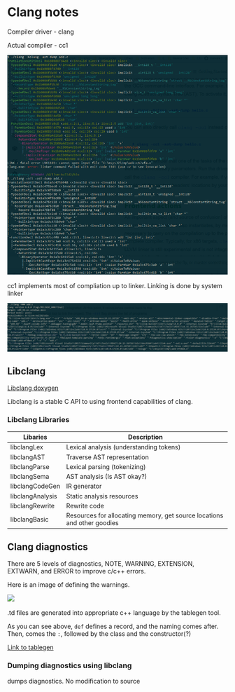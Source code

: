 # Clang notes

Compiler driver - clang

Actual compiler - cc1

![](AstDump.png)

cc1 implements most of compliation up to linker. Linking is done by system linker

![](Linker.png)

## Libclang

[Libclang doxygen](http://clang.llvm.org/doxygen/group__CINDEX.html)

Libclang is a stable C API to using frontend capabilities of clang.

### Libclang Libraries

| Libaries | Description
|---|---|
| libclangLex | Lexical analysis (understanding tokens) |
| libclangAST | Traverse AST representation |
| libclangParse | Lexical parsing (tokenizing) |
| libclangSema | AST analysis (Is AST okay?) |
| libclangCodeGen | IR generator |
| libclangAnalysis | Static analysis resources |
| libclangRewrite | Rewrite code |
| libclangBasic | Resources for allocating memory, get source locations and other goodies |


## Clang diagnostics

There are 5 levels of diagnostics, NOTE, WARNING, EXTENSION, EXTWARN, and ERROR to improve c/c++ errors.

Here is an image of defining the warnings.

![](ParseKinds.png)

.td files are generated into appropriate c++ language by the tablegen tool. 

As you can see above, `def` defines a record, and the naming comes after. Then, comes the `:`, followed by the class and the constructor(?)

[Link to tablegen](http://llvm.org/docs/TableGen/LangRef.html)

### Dumping diagnostics using libclang

dumps diagnostics. No modification to source

